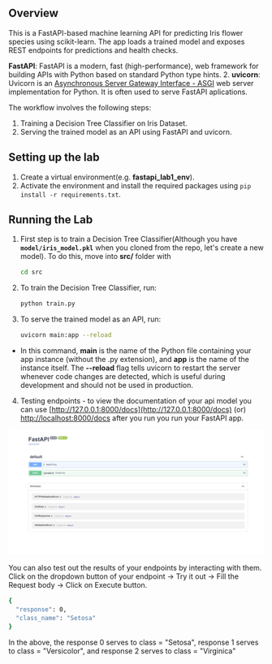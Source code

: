 ## Overview

This is a FastAPI-based machine learning API for predicting Iris flower species using scikit-learn. The app loads a trained model and exposes REST endpoints for predictions and health checks.

**FastAPI**: FastAPI is a modern, fast (high-performance), web framework for building APIs with Python based on standard Python type hints.
2. **uvicorn**: Uvicorn is an [Asynchronous Server Gateway Interface - ASGI](https://youtu.be/vKjCkeJGbNk) web server implementation for Python. It is often used to serve FastAPI aplications.

The workflow involves the following steps:
1. Training a Decision Tree Classifier on Iris Dataset.
2. Serving the trained model as an API using FastAPI and uvicorn.

## Setting up the lab

1. Create a virtual environment(e.g. **fastapi_lab1_env**).
2. Activate the environment and install the required packages using `pip install -r requirements.txt`.

## Running the Lab

1. First step is to train a Decision Tree Classifier(Although you have **`model/iris_model.pkl`** when you cloned from the repo, let's create a new model). To do this, move into **src/** folder with
    ```bash
    cd src
    ```
2. To train the Decision Tree Classifier, run:
    ```bash
    python train.py
    ```
3. To serve the trained model as an API, run:
    ```bash
    uvicorn main:app --reload
    ```
- In this command, **main** is the name of the Python file containing your app instance (without the .py extension), and **app** is the name of the instance itself. The **--reload** flag tells uvicorn to restart the server whenever code changes are detected, which is useful during development and should not be used in production.
4. Testing endpoints - to view the documentation of your api model you can use [http://127.0.0.1:8000/docs](http://127.0.0.1:8000/docs) (or) [http://localhost:8000/docs](http://localhost:8000/docs) after you run you run your FastAPI app.
    
![API page](assets/docs.png)
   
You can also test out the results of your endpoints by interacting with them. Click on the dropdown button of your endpoint -> Try it out -> Fill the Request body -> Click on Execute button.

```bash
{
  "response": 0,
  "class_name": "Setosa"
}
```
In the above, the response 0 serves to class = "Setosa", response 1 serves to class = "Versicolor", and response 2 serves to class = "Virginica"
